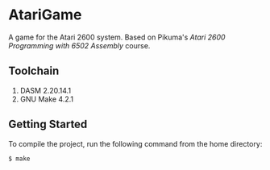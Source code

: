 # AtariGame

A game for the Atari 2600 system. Based on Pikuma's *Atari 2600 Programming with 6502 Assembly* course.

## Toolchain
1. DASM 2.20.14.1
2. GNU Make 4.2.1

## Getting Started
To compile the project, run the following command from the home directory:
```
$ make
```
